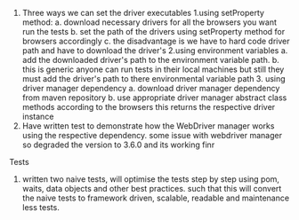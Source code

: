 1. Three ways we can set the driver executables
    1.using setProperty method:
      a. download necessary drivers for all the browsers you want run the tests
      b. set the path of the drivers using setProperty method for browsers accordingly
      c. the disadvantage is we have to hard code driver path and have to download the driver's
    2.using environment variables
      a. add the downloaded driver's path to the environment variable path.
      b. this is generic anyone can run tests in their local machines but still they must add the driver's path
        to there environmental variable path
    3. using driver manager dependency
      a. download driver manager dependency from maven repository
      b. use appropriate driver manager abstract class methods according to the browsers this returns the 
        respective driver instance
2. Have written test to demonstrate how the WebDriver manager works using the respective dependency. some issue
with webdriver manager so degraded the version to 3.6.0 and its working finr

Tests
1. written two naive tests, will optimise the tests step by step using pom, waits, data objects and other best
practices. such that this will convert the naive tests to framework driven, scalable, readable and maintenance 
less tests.